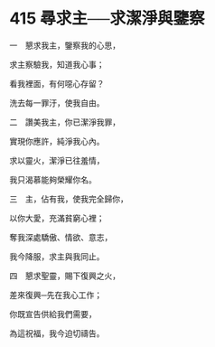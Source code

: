 # 415 尋求主──求潔淨與鑒察

一　懇求我主，鑒察我的心思，

求主察驗我，知道我心事；

看我裡面，有何噁心存留？

洗去每一罪汙，使我自由。

二　讚美我主，你已潔淨我罪，

實現你應許，純淨我心內。

求以靈火，潔淨已往羞情，

我只渴慕能夠榮耀你名。

三　主，佔有我，使我完全歸你，

以你大愛，充滿貧窮心裡；

奪我深處驕傲、情欲、意志，

我今降服，求主與我同止。

四　懇求聖靈，賜下復興之火，

差來復興─先在我心工作；

你既宣告供給我們需要，

為這祝福，我今迫切禱告。

